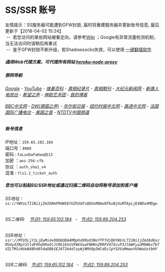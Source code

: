 # SS/SSR 账号 

友情提示：SS服务器可能遭到GFW封锁, 届时将重建服务器并更新账号信息, 最后更新于【2018-04-02 15:24】
<br/>&nbsp;--&nbsp; 若您访问的某些网站被重定向，请参考[Wiki](https://github.com/gfw-breaker/ssr-accounts/wiki) ；Google有异常流量检测机制，当无法访问时请稍后再重试
<br/>&nbsp;--&nbsp; 鉴于GFW封锁不断升级，若Shadowsocks失效，可以使用 [一键翻墙软件](https://intense-depths-98122.herokuapp.com/proxy/http://truth.atspace.eu/fgate)

##### 通用Web代理方案，可代理所有网站 [heroku-node-proxy](https://github.com/gfw-breaker/heroku-node-proxy#--end--) 

##### 禁网导航

######  [Google](https://intense-depths-98122.herokuapp.com/proxy/https://www.google.com/search?q=425事件) - [YouTube](http://140.82.50.145:8700/results?search_query=425事件) - [维基百科](https://damp-cove-96991.herokuapp.com/proxy/https://zh.wikipedia.org/wiki/喬高-麥塔斯調查報告) - [真相纪录片](https://damp-cove-96991.herokuapp.com/proxy/http://140.82.50.145:10080/videos) - [真相期刊](https://damp-cove-96991.herokuapp.com/proxy/http://140.82.50.145:8300/display.aspx?category_id=3&zhuanti_id=2) - [大纪元新闻网](https://damp-cove-96991.herokuapp.com/proxy/http://www.epochtimes.com/) - [新唐人电视台](https://damp-cove-96991.herokuapp.com/proxy/http://www.ntdtv.com/) - [希望之声](https://damp-cove-96991.herokuapp.com/proxy/http://soundofhope.org/) - [神韵艺术团](https://damp-cove-96991.herokuapp.com/proxy/http://www.ntdtv.com/xtr/gb/prog673.html) - [我的博客](https://damp-cove-96991.herokuapp.com/proxy/http://truth.atspace.eu/)<br/> <br/> [BBC中文网](https://damp-cove-96991.herokuapp.com/proxy/http://www.bbc.com/zhongwen/simp) - [DW(德国之声)](https://damp-cove-96991.herokuapp.com/proxy/http://www.dw.com/zh/在线报导/s-9058?&zhongwen=simp) - [华尔街日报](https://damp-cove-96991.herokuapp.com/proxy/https://cn.wsj.com/zh-hans) - [纽约时报中文网](https://damp-cove-96991.herokuapp.com/proxy/https://cn.nytimes.com/) - [路透中文网](https://damp-cove-96991.herokuapp.com/proxy/https://cn.reuters.com/) - [法国国际广播电台](https://damp-cove-96991.herokuapp.com/proxy/http://cn.rfi.fr/) - [美国之音](https://damp-cove-96991.herokuapp.com/proxy/https://www.voachinese.com/) - [NTDTV中国频道](https://damp-cove-96991.herokuapp.com/proxy/http://140.82.50.145:10080/videos/tv.html)


##### 账号信息
IP地址：`159.65.102.184`  
端口号：`8080`  
密码  : `FaLunDaFaHao@513`  
加密  ：`aes-256-cfb`  
协议  ：`auth_sha1_v4`  
混淆  : `tls1.2_ticket_auth`  

##### 您也可以粘贴SS/SSR地址或通过扫描二维码自动将账号添加到客户端

######  SS地址： `ss://YWVzLTI1Ni1jZmI6RmFMdW5EYUZhSGFvQDUxM0AxNTkuNjUuMTAyLjE4NDo4MDgw`   
######  SS二维码: &nbsp;&nbsp; <a href="http://159.65.102.184/info/ss.html" target="_blank">节点1: 159.65.102.184</a> &nbsp;&nbsp;-&nbsp;&nbsp; <a href="http://159.89.204.253/info/ss.html" target="_blank">节点2: 159.89.204.253</a>

######  SSR地址： `ssr://MTU5LjY1LjEwMi4xODQ6ODA4MDphdXRoX3NoYTFfdjQ6YWVzLTI1Ni1jZmI6dGxzMS4yX3RpY2tldF9hdXRoOlJtRk1kVzVFWVVaaFNHRnZRRFV4TXcvP3JlbWFya3M9NkxTbTVZLTM1cHUwNXBhd0lHaDBkSEJ6T2k4dloyWjNMV0p5WldGclpYSXVaMmwwYUhWaUxtbHY`     
######  SSR二维码: &nbsp;&nbsp;<a href="http://159.65.102.184/info/ssr.html" target="_blank">节点1: 159.65.102.184</a> &nbsp;&nbsp;-&nbsp;&nbsp; <a href="http://159.89.204.253/info/ssr.html" target="_blank">节点2: 159.89.204.253</a>


